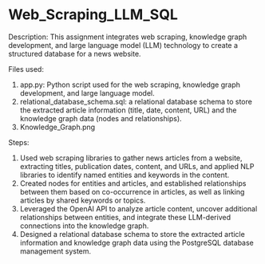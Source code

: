 # Web_Scraping_LLM_SQL
Description: This assignment integrates web scraping, knowledge graph development, and large language model (LLM) technology to create a structured database for a news website.

Files used: 
1. app.py: Python script used for the web scraping, knowledge graph development, and  large language model.
2. relational_database_schema.sql: a relational database schema to store the extracted article information (title, date, content, URL) and the knowledge graph data (nodes and relationships).
3. Knowledge_Graph.png

Steps: 
1. Used web scraping libraries to gather news articles from a website, extracting titles, publication dates, content, and URLs, and applied NLP libraries to identify named entities and keywords in the content.
2. Created nodes for entities and articles, and established relationships between them based on co-occurrence in articles, as well as linking articles by shared keywords or topics.
3. Leveraged the OpenAI API to analyze article content, uncover additional relationships between entities, and integrate these LLM-derived connections into the knowledge graph.
4. Designed a relational database schema to store the extracted article information and knowledge graph data using the PostgreSQL database management system.




